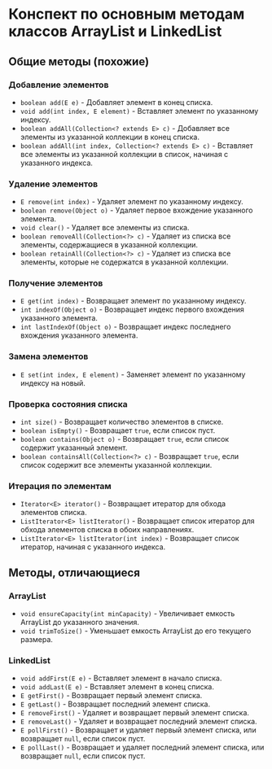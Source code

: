 # Конспект по основным методам классов ArrayList и LinkedList

## Общие методы (похожие)

### Добавление элементов
- `boolean add(E e)` - Добавляет элемент в конец списка.
- `void add(int index, E element)` - Вставляет элемент по указанному индексу.
- `boolean addAll(Collection<? extends E> c)` - Добавляет все элементы из указанной коллекции в конец списка.
- `boolean addAll(int index, Collection<? extends E> c)` - Вставляет все элементы из указанной коллекции в список, начиная с указанного индекса.

### Удаление элементов
- `E remove(int index)` - Удаляет элемент по указанному индексу.
- `boolean remove(Object o)` - Удаляет первое вхождение указанного элемента.
- `void clear()` - Удаляет все элементы из списка.
- `boolean removeAll(Collection<?> c)` - Удаляет из списка все элементы, содержащиеся в указанной коллекции.
- `boolean retainAll(Collection<?> c)` - Удаляет из списка все элементы, которые не содержатся в указанной коллекции.

### Получение элементов
- `E get(int index)` - Возвращает элемент по указанному индексу.
- `int indexOf(Object o)` - Возвращает индекс первого вхождения указанного элемента.
- `int lastIndexOf(Object o)` - Возвращает индекс последнего вхождения указанного элемента.

### Замена элементов
- `E set(int index, E element)` - Заменяет элемент по указанному индексу на новый.

### Проверка состояния списка
- `int size()` - Возвращает количество элементов в списке.
- `boolean isEmpty()` - Возвращает `true`, если список пуст.
- `boolean contains(Object o)` - Возвращает `true`, если список содержит указанный элемент.
- `boolean containsAll(Collection<?> c)` - Возвращает `true`, если список содержит все элементы указанной коллекции.

### Итерация по элементам
- `Iterator<E> iterator()` - Возвращает итератор для обхода элементов списка.
- `ListIterator<E> listIterator()` - Возвращает список итератор для обхода элементов списка в обоих направлениях.
- `ListIterator<E> listIterator(int index)` - Возвращает список итератор, начиная с указанного индекса.

## Методы, отличающиеся

### ArrayList
- `void ensureCapacity(int minCapacity)` - Увеличивает емкость ArrayList до указанного значения.
- `void trimToSize()` - Уменьшает емкость ArrayList до его текущего размера.

### LinkedList
- `void addFirst(E e)` - Вставляет элемент в начало списка.
- `void addLast(E e)` - Вставляет элемент в конец списка.
- `E getFirst()` - Возвращает первый элемент списка.
- `E getLast()` - Возвращает последний элемент списка.
- `E removeFirst()` - Удаляет и возвращает первый элемент списка.
- `E removeLast()` - Удаляет и возвращает последний элемент списка.
- `E pollFirst()` - Возвращает и удаляет первый элемент списка, или возвращает `null`, если список пуст.
- `E pollLast()` - Возвращает и удаляет последний элемент списка, или возвращает `null`, если список пуст.